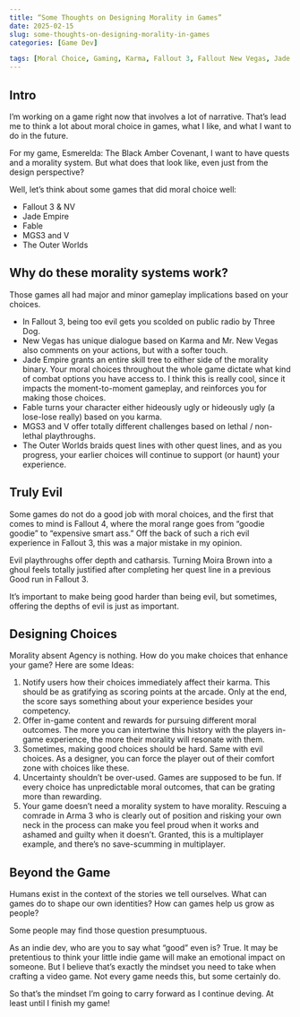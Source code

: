 ```yaml
---
title: “Some Thoughts on Designing Morality in Games”
date: 2025-02-15
slug: some-thoughts-on-designing-morality-in-games
categories: [Game Dev]

tags: [Moral Choice, Gaming, Karma, Fallout 3, Fallout New Vegas, Jade Empire, Fable, Metal Gear Solid 3, Metal Gear Solid V, The Outer Worlds, Evil]
---
```


## Intro

I’m working on a game right now that involves a lot of narrative. That’s lead me to think a lot about moral choice in games, what I like, and what I want to do in the future. 

For my game, Esmerelda: The Black Amber Covenant, I want to have quests and a morality system. But what does that look like, even just from the design perspective?

Well, let’s think about some games that did moral choice well:

- Fallout 3 & NV
- Jade Empire
- Fable
- MGS3 and V
- The Outer Worlds

## Why do these morality systems work?

Those games all had major and minor gameplay implications based on your choices. 

- In Fallout 3, being too evil gets you scolded on public radio by Three Dog.
- New Vegas has unique dialogue based on Karma and Mr. New Vegas also comments on your actions, but with a softer touch.
- Jade Empire grants an entire skill tree to either side of the morality binary. Your moral choices throughout the whole game dictate what kind of combat options you have access to. I think this is really cool, since it impacts the moment-to-moment gameplay, and reinforces you for making those choices.
- Fable turns your character either hideously ugly or hideously ugly (a lose-lose really) based on you karma.
- MGS3 and V offer totally different challenges based on lethal / non-lethal playthroughs.
- The Outer Worlds braids quest lines with other quest lines, and as you progress, your earlier choices will continue to support (or haunt) your experience.

## Truly Evil

Some games do not do a good job with moral choices, and the first that comes to mind is Fallout 4, where the moral range goes from “goodie goodie” to “expensive smart ass.” Off the back of such a rich evil experience in Fallout 3, this was a major mistake in my opinion. 

Evil playthroughs offer depth and catharsis. Turning Moira Brown into a ghoul feels totally justified after completing her quest line in a previous Good run in Fallout 3.

It’s important to make being good harder than being evil, but sometimes, offering the depths of evil is just as important.

## Designing Choices

Morality absent Agency is nothing. How do you make choices that enhance your game? Here are some Ideas:

1. Notify users how their choices immediately affect their karma. This should be as gratifying as scoring points at the arcade. Only at the end, the score says something about your experience besides your competency.
2. Offer in-game content and rewards for pursuing different moral outcomes. The more you can intertwine this history with the players in-game experience, the more their morality will resonate with them.
3. Sometimes, making good choices should be hard. Same with evil choices. As a designer, you can force the player out of their comfort zone with choices like these.
4. Uncertainty shouldn’t be over-used. Games are supposed to be fun. If every choice has unpredictable moral outcomes, that can be grating more than rewarding.
5. Your game doesn’t need a morality system to have morality. Rescuing a comrade in Arma 3 who is clearly out of position and risking your own neck in the process can make you feel proud when it works and ashamed and guilty when it doesn’t. Granted, this is a multiplayer example, and there’s no save-scumming in multiplayer.

## Beyond the Game

Humans exist in the context of the stories we tell ourselves. What can games do to shape our own identities? How can games help us grow as people?

Some people may find those question presumptuous. 

As an indie dev, who are you to say what “good” even is? True. It may be pretentious to think your little indie game will make an emotional impact on someone. But I believe that’s exactly the mindset you need to take when crafting a video game. Not every game needs this, but some certainly do. 

So that’s the mindset I’m going to carry forward as I continue deving. At least until I finish my game!